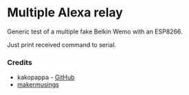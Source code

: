 Multiple Alexa relay
====================

Generic test of a multiple fake Belkin Wemo with an ESP8266.

Just print received command to serial.

### Credits

- kakopappa - [GitHub](https://github.com/kakopappa/arduino-esp8266-alexa-multiple-wemo-switch)
- [makermusings](http://www.makermusings.com/2015/07/13/amazon-echo-and-home-automation/)
